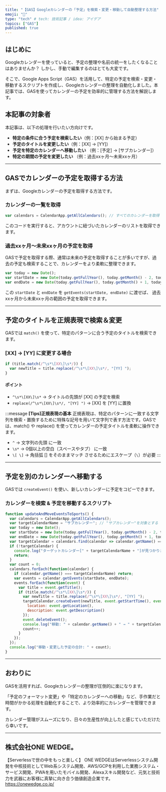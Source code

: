 ```yaml
---
title: "【GAS】Googleカレンダーの「予定」を検索・変更・移動して自動整理する方法"
emoji: "📅"
type: "tech" # tech: 技術記事 / idea: アイデア
topics: ["GAS"]
published: true
---
```


## はじめに

Googleカレンダーを使っていると、予定の整理や名前の統一をしたくなることはありませんか？
しかし、手動で編集するのはとても大変です。

そこで、Google Apps Script（GAS）を活用して、特定の予定を検索・変更・移動するスクリプトを作成し、Googleカレンダーの整理を自動化しました。本記事では、GASを使ってカレンダーの予定を効率的に管理する方法を解説します。

## 本記事の対象者

本記事は、以下の処理を行いたい方向けです。

- **特定の条件に合う予定を検索したい**（例：[XX] から始まる予定）
- **予定のタイトルを変更したい**（例：[XX] → [YY]）
- **予定を特定のカレンダーへ移動したい** （例：[予定] → [サブカレンダー]）
- **特定の期間の予定を変更したい** （例：過去xxヶ月～未来xxヶ月）

---

## GASでカレンダーの予定を取得する方法

まずは、Googleカレンダーの予定を取得する方法です。

### **カレンダーの一覧を取得**

```javascript
var calendars = CalendarApp.getAllCalendars(); // すべてのカレンダーを取得
```

このコードを実行すると、アカウントに紐づいたカレンダーのリストを取得できます。

### **過去xxヶ月～未来xxヶ月の予定を取得**

GASで予定を取得する際、通常は未来の予定を取得することが多いですが、過去の予定も検索することで、カレンダーをより柔軟に整理できます。

```javascript
var today = new Date();
var startDate = new Date(today.getFullYear(), today.getMonth() - 2, today.getDate()); // 過去2ヶ月前
var endDate = new Date(today.getFullYear(), today.getMonth() + 1, today.getDate()); // 未来1ヶ月後
```

この `startDate` と `endDate` を `getEvents(startDate, endDate)` に渡せば、
過去xxヶ月から未来xxヶ月の範囲の予定を取得できます。

---

## 予定のタイトルを正規表現で検索＆変更

GASでは `match()` を使って、特定のパターンに合う予定のタイトルを検索できます。

### **[XX] → [YY] に変更する場合**

```javascript
if (title.match(/^\s*\[XX\]\s*/)) {
  var newTitle = title.replace(/^\s*\[XX\]\s*/, "[YY] ");
}
```

#### **ポイント**
- `^\s*\[XX\]\s*` → タイトルの先頭が [XX] の予定を検索
- `replace(/^\s*\[XX\]\s*/, "[YY] ")` → [XX] を [YY] に置換

:::message
**[Tips]正規表現の基本**
正規表現は、特定のパターンに一致する文字列を検索・置換するために特殊な記号を用いて文字列で表す方法です。GASでは、match() や replace() を使ってカレンダーの予定タイトルを柔軟に操作できます。

- `^` → 文字列の先頭 に一致
- `\s*` → 0個以上の空白（スペースやタブ） に一致
- `\[ \]` → 角括弧 [] をそのままマッチ させるためにエスケープ（`\`）が必要
:::

---

## 予定を別のカレンダーへ移動する

GASでは `createEvent()` を使い、新しいカレンダーに予定をコピーできます。

### **カレンダーを検索 & 予定を移動するスクリプト**

```javascript
function updateAndMoveEventsToSports() {
  var calendars = CalendarApp.getAllCalendars();
  var targetCalendarName = "サブカレンダー"; // "サブカレンダー"を対象とする
  var today = new Date();
  var startDate = new Date(today.getFullYear(), today.getMonth() - 2, today.getDate());
  var endDate = new Date(today.getFullYear(), today.getMonth() + 1, today.getDate());
  var targetCalendar = calendars.find(calendar => calendar.getName() === targetCalendarName);
  if (!targetCalendar) {
    console.log("ターゲットカレンダー[" + targetCalendarName + "]が見つかりません。");
    return;
  }
  var count = 0;
  calendars.forEach(function(calendar) {
    if (calendar.getName() === targetCalendarName) return;
    var events = calendar.getEvents(startDate, endDate);
    events.forEach(function(event) {
      var title = event.getTitle();
      if (title.match(/^\s*\[XX\]\s*/)) {
        var newTitle = title.replace(/^\s*\[XX\]\s*/, "[YY] ");
        targetCalendar.createEvent(newTitle, event.getStartTime(), event.getEndTime(), {
          location: event.getLocation(),
          description: event.getDescription()
        });
        event.deleteEvent();
        console.log("移動: " + calendar.getName() + " → " + targetCalendarName + " | " + title + " → " + newTitle);
        count++;
      }
    });
  });
  console.log("移動・変更した予定の合計: " + count);
}
```

---

## おわりに

GASを活用すれば、Googleカレンダーの整理が圧倒的に楽になります。

「予定のフォーマット変更」や「特定のカレンダーへの移動」など、手作業だと時間がかかる処理を自動化することで、より効率的にカレンダーを管理できます。

カレンダー管理がスムーズになり、日々の生産性が向上したと感じていただけたら幸いです。

---
## 株式会社ONE WEDGE。
【Serverlessで世の中をもっと楽しく】
ONE WEDGEはServerlessシステム開発を中核技術としてWeb系システム開発、AWS/GCPを利用した業務システム・サービス開発、PWAを用いたモバイル開発、Alexaスキル開発など、元気と技術力を武器にお客様に真摯に向き合う価値創造企業です。
https://onewedge.co.jp/